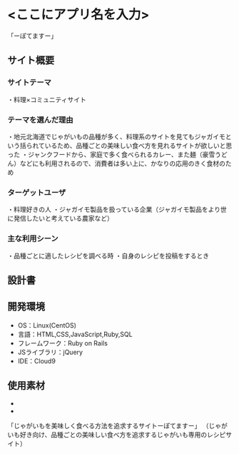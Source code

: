 # <ここにアプリ名を入力>
「ーぽてますー」
## サイト概要
### サイトテーマ

・料理×コミュニティサイト

### テーマを選んだ理由
・地元北海道でじゃがいもの品種が多く、料理系のサイトを見てもジャガイモという括られているため、品種ごとの美味しい食べ方を見れるサイトが欲しいと思った
・ジャンクフードから、家庭で多く食べられるカレー、また麺（豪雪うどん）などにも利用されるので、消費者は多い上に、かなりの応用のきく食材のため

### ターゲットユーザ
・料理好きの人
・ジャガイモ製品を扱っている企業（ジャガイモ製品をより世に発信したいと考えている農家など）

### 主な利用シーン
・品種ごとに適したレシピを調べる時
・自身のレシピを投稿をするとき

## 設計書


## 開発環境
- OS：Linux(CentOS)
- 言語：HTML,CSS,JavaScript,Ruby,SQL
- フレームワーク：Ruby on Rails
- JSライブラリ：jQuery
- IDE：Cloud9

## 使用素材
- 
- 



「じゃがいもを美味しく食べる方法を追求するサイトーぽてますー」
（じゃがいも好き向け、品種ごとの美味しい食べ方を追求するじゃがいも専用のレシピサイト）